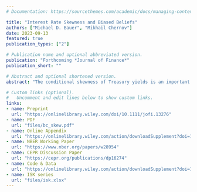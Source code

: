 ```yaml
---
# Documentation: https://sourcethemes.com/academic/docs/managing-content/

title: "Interest Rate Skewness and Biased Beliefs"
authors: ["Michael D. Bauer", "Mikhail Chernov"]
date: 2023-09-13
featured: true
publication_types: ["2"]

# Publication name and optional abbreviated version.
publication: "Forthcoming *Journal of Finance*"
publication_short: ""

# Abstract and optional shortened version.
abstract: "The conditional skewness of Treasury yields is an important indicator of the risks to the macroeconomic outlook. Positive skewness signals upside risk to interest rates during periods of accommodative monetary policy and an upward-sloping yield curve, and vice versa. Skewness has substantial predictive power for future bond excess returns, high-frequency interest rate changes around FOMC announcements, and survey forecast errors for interest rates. The estimated expectational errors, or biases in beliefs, are quantitatively important for statistical bond risk premia. These findings are consistent with a heterogeneous-beliefs model where one of the agents is wrong about consumption growth."

# Custom links (optional).
#   Uncomment and edit lines below to show custom links.
links:
- name: Preprint
  url: "https://onlinelibrary.wiley.com/doi/10.1111/jofi.13276"
- name: PDF
  url: "files/bc_skew.pdf"
- name: Online Appendix
  url: "https://onlinelibrary.wiley.com/action/downloadSupplement?doi=10.1111%2Fjofi.13276&file=jofi13276-sup-0001-InternetAppendix.pdf"
- name: NBER Working Paper
  url: "https://www.nber.org/papers/w28954"
- name: CEPR Discussion Paper
  url: "https://cepr.org/publications/dp16274"
- name: Code & Data
  url: "https://onlinelibrary.wiley.com/action/downloadSupplement?doi=10.1111%2Fjofi.13276&file=jofi13276-sup-0002-ReplicationCode.zip"
- name: ISK series
  url: "files/isk.xlsx"
---
```

